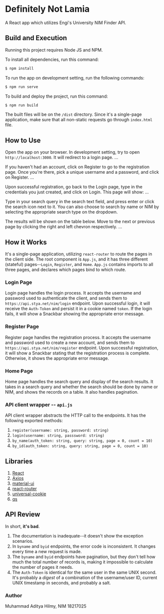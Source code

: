 # Definitely Not Lamia
A React app which utilizes Engi's University NIM Finder API.

## Build and Execution

Running this project requires Node JS and NPM.

To install all dependencies, run this command:

```sh
$ npm install
```
To run the app on development setting, run the following commands:

```sh
$ npm run serve
```

To build and deploy the project, run this command:

```sh
$ npm run build
```

The built files will be on the `/dist` directory. 
Since it's a single-page application, make sure that all non-static requests go through `index.html` file.

## How to Use

Open the app on your browser. In development setting, try to open `http://localhost:3000`. It will redirect to a login page.
...

If you haven't had an account, click on Register to go to the registration page. Once you're there, pick a unique username and a password, and click on Register.
...

Upon successful registration, go back to the Login page, type in the credentials you just created, and click on Login. This page will show:
...

Type in your search query in the search text field, and press enter or click the search icon next to it. You can also choose to search by name or NIM by selecting the appropriate search type on the dropdown. 

The results will be shown on the table below. Move to the next or previous page by clicking the right and left chevron respectively.
...


## How it Works

It's a single-page application, utilizing `react-router` to route the pages in the client side. The root component is `App.js`, and it has three different (stateful) pages--`Login`, `Register`, and `Home`. `App.js` contains imports to all three pages, and declares which pages bind to which route.

### Login Page

Login page handles the login process. It accepts the username and password used to authenticate the client, and sends them to `https://api.stya.net/nim/login` endpoint. Upon successful login, it will receive the `Auth-Token` and persist it in a cookie named `token`. If the login fails, it will show a Snackbar showing the appropriate error message.

### Register Page

Register page handles the registration process. It accepts the username and password used to create a new account, and sends them to `https://api.stya.net/nim/register` endpoint. Upon successful registration, it will show a Snackbar stating that the registration process is complete. Otherwise, it shows the appropriate error message.

### Home Page

Home page handles the search query and display of the search results. It takes in a search query and whether the search should be done by name or NIM, and shows the records on a table. It also handles pagination.

### API client wrapper -- `api.js`

API client wrapper abstracts the HTTP call to the endpoints. It has the following exported methods:
1. `register(username: string, password: string)`
2. `login(username: string, passsword: string)`
3. `by_name(auth_token: string, query: string, page = 0, count = 10)`
4. `by_id(auth_token: string, query: string, page = 0, count = 10)`

## Libraries
1. [React](https://github.com/facebook/react)
2. [Axios](https://github.com/axios/axios)
3. [material-ui](https://github.com/mui-org/material-ui)
4. [react-router](https://www.npmjs.com/package/react-router)
5. [universal-cookie](https://www.npmjs.com/package/universal-cookie)
6. [qs](https://www.npmjs.com/package/qs)

## API Review

In short, **it's bad**.

1. The documentation is inadequate--it doesn't show the exception scenarios.
2. In `byname` and `byid` endpoints, the error code is inconsistent. It changes every time a new request is made.
3. The `byname` and `byid` endpoints have pagination, but they don't tell how much the total number of records is, making it impossible to calculate the number of pages it needs.
4. The `Auth-Token` is identical for the same user in the same UNIX second. It's probably a *digest* of a combination of the username/user ID, current UNIX timestamp in seconds, and probably a salt.

### Author
Muhammad Aditya Hilmy, NIM 18217025
